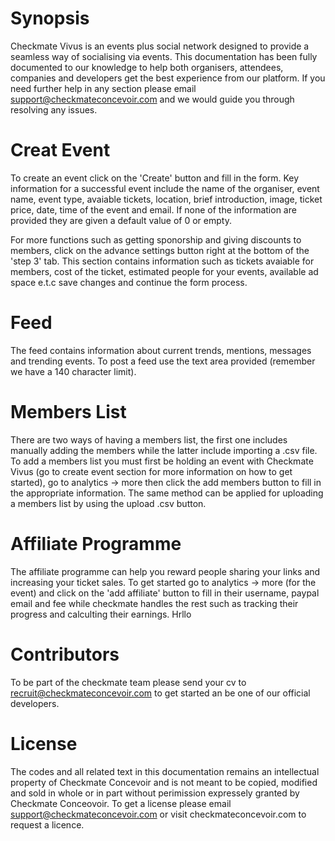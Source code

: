 # Synopsis

Checkmate Vivus is an events plus social network designed to provide a seamless way of socialising via events. This documentation has been fully documented to our knowledge to help both organisers, attendees, companies and developers get the best experience from our platform. If you need further help in any section please email support@checkmateconcevoir.com and we would guide you through resolving any issues.

# Creat Event
To create an event click on the 'Create' button and fill in the form. Key information for a successful event include the name of the organiser, event name, event type, avaiable tickets, location, brief introduction, image, ticket price, date, time of the event and email. If none of the information are provided they are given a default value of 0 or empty. 

For more functions such as getting sponorship and giving discounts to members, click on the advance settings button right at the bottom of the 'step 3' tab. This section contains information such as tickets avaiable for members, cost of the ticket, estimated people for your events, available ad space e.t.c save changes and continue the form process. 

# Feed
The feed contains information about current trends, mentions, messages and trending events. To post a feed use the text area provided (remember we have a 140 character limit). 

# Members List
There are two ways of having a members list, the first one includes manually adding the members while the latter include importing a .csv file. To add a members list you must first be holding an event with Checkmate Vivus (go to create event section for more information on how to get started), go to analytics -> more then click the add members button to fill in the appropriate information. The same method can be applied for uploading a members list by using the upload .csv button.

# Affiliate Programme
The affiliate programme can help you reward people sharing your links and increasing your ticket sales. To get started go to analytics -> more (for the event) and click on the 'add affiliate' button to fill in their username, paypal email and fee while checkmate handles the rest such as tracking their progress and calculting their earnings.
    Hrllo

# Contributors

To be part of the checkmate team please send your cv to recruit@checkmateconcevoir.com to get started an be one of our official developers.

# License

The codes and all related text in this documentation remains an intellectual property of Checkmate Concevoir and is not meant to be copied, modified and sold in whole or in part without perimission expressely granted by Checkmate Conceovoir. To get a license please email support@checkmateconcevoir.com or visit checkmateconcevoir.com to request a licence.
